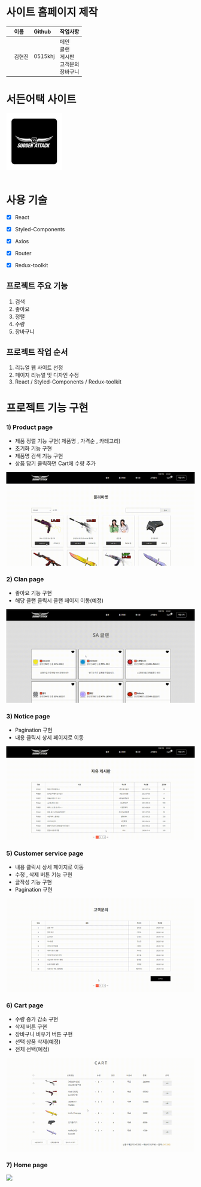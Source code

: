 # 사이트 홈페이지 제작



|             | 이름   | Github                                  | 작업사항                                                                                                                                                                                                                                                                                                                             |
| :---------- | :----- | :-------------------------------------- | :----------------------------------------------------------------------------------------------------------------------------------------------------------------------------------------------------------------------------------------------------------------------------------------------------------------------------------- |
|       | 김현진 | 0515khj |메인<br />클랜<br />게시판<br />고객문의<br />장바구니<br /> 




# 서든어택 사이트

<a href="" target="_blank">
<img src="./public/images/logo2.jpg" width="150px" >
</a>

<br>
<br>


# 사용 기술  

- [x] React
- [X] Styled-Components
- [X] Axios 
- [X] Router 
- [X] Redux-toolkit


## 프로젝트 주요 기능
1. 검색
2. 좋아요
3. 정렬
4. 수량
5. 장바구니


## 프로젝트 작업 순서
1. 리뉴얼 웹 사이트 선정
2. 페이지 리뉴얼 및 디자인 수정
3. React  / Styled-Components / Redux-toolkit



# 프로젝트 기능 구현

### 1) Product page

* 제품 정렬 기능 구현( 제품명 , 가격순 , 카테고리)
* 초기화 기능 구현
* 제품명 검색 기능 구현
* 상품 담기 클릭하면 Cart에 수량 추가
<img src="./public/images/product.gif">

### 2) Clan page

* 좋아요 기능 구현
* 해당 클랜 클릭시 클랜 페이지 이동(예정)
<img src="./public/images/clan.gif">

### 3) Notice page

* Pagination 구현
* 내용 클릭시 상세 페이지로 이동
<img src="./public/images/notice.gif">

### 5) Customer service page

* 내용 클릭시 상세 페이지로 이동
* 수정 , 삭제 버튼 기능 구현
* 글작성 기능 구현
* Pagination 구현
<img src="./public/images/customer.gif">

### 6) Cart page

* 수량 증가 감소 구현
* 삭제 버튼 구현
* 장바구니 비우기  버튼 구현
* 선택 상품 삭제(예정)
* 전체 선택(예정)
<img src="./public/images/cart.gif">

### 7) Home page
<img src="./public/images/home.gif">


